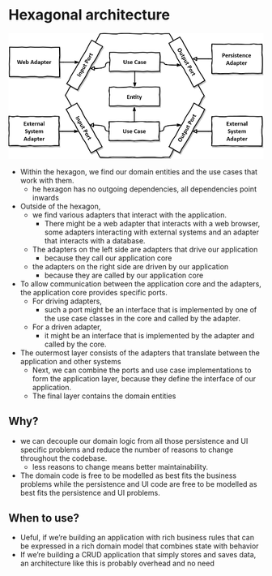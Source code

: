 # Hexagonal architecture

<img src="../diagram/hexagonal-architecture.png" alt="hexagonal-architecture.png" width="700">

- Within the hexagon, we find our domain entities and the use cases that work with them.
  - he hexagon has no outgoing dependencies, all dependencies point inwards
- Outside of the hexagon,
  - we find various adapters that interact with the application.
    - There might be a web adapter that interacts with a web browser, some adapters interacting with external systems and an adapter that interacts with a database.
  - The adapters on the left side are adapters that drive our application
    - because they call our application core
  - the adapters on the right side are driven by our application
    - because they are called by our application core
- To allow communication between the application core and the adapters, the application core provides specific ports.
  - For driving adapters,
    - such a port might be an interface that is implemented by one of the use case classes in the core and called by the adapter.
  - For a driven adapter,
    - it might be an interface that is implemented by the adapter and called by the core.
- The outermost layer consists of the adapters that translate between the application and other systems
  - Next, we can combine the ports and use case implementations to form the application layer, because they define the interface of our application.
  - The final layer contains the domain entities

## Why?

- we can decouple our domain logic from all those persistence and UI specific problems and reduce the number of reasons to change throughout the codebase.
  -  less reasons to change means better maintainability.
- The domain code is free to be modelled as best fits the business problems while the persistence and UI code are free to be modelled as best fits the persistence and UI problems.

## When to use?

- Ueful, if we’re building an application with rich business rules that can be expressed in a rich domain model that combines state with behavior
- If we’re building a CRUD application that simply stores and saves data, an architecture like this is probably overhead and no need
